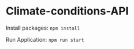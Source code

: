 # Climate-conditions-API

Install packages: 
<code>npm install</code>

Run Application: 
<code>npm run start</code>
